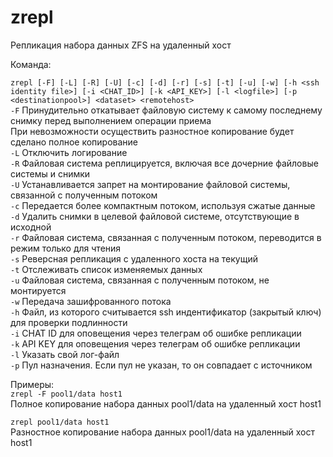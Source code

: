 # zrepl
Репликация набора данных ZFS на удаленный хост

Команда:

`zrepl [-F] [-L] [-R] [-U] [-c] [-d] [-r] [-s] [-t] [-u] [-w] [-h <ssh identity file>] [-i <CHAT_ID>] [-k <API_KEY>] [-l <logfile>] [-p <destinationpool>] <dataset> <remotehost>`  
  `-F` Принудительно откатывает файловую систему к самому последнему снимку перед выполнением операции приема  
  При невозможности осуществить разностное копирование будет сделано полное копирование  
  `-L` Отключить логирование  
  `-R` Файловая система реплицируется, включая все дочерние файловые системы и снимки  
  `-U` Устанавливается запрет на монтирование файловой системы, связанной с полученным потоком  
  `-c` Передается более компактным потоком, используя сжатые данные  
  `-d` Удалить снимки в целевой файловой системе, отсутствующие в исходной  
  `-r` Файловая система, связанная с полученным потоком, переводится в режим только для чтения  
  `-s` Реверсная репликация с удаленного хоста на текущий  
  `-t` Отслеживать список изменяемых данных  
  `-u` Файловая система, связанная с полученным потоком, не монтируется  
  `-w` Передача зашифрованного потока  
  `-h` Файл, из которого считывается ssh индентификатор (закрытый ключ) для проверки подлинности  
  `-i` CHAT ID для оповещения через телеграм об ошибке репликации  
  `-k` API KEY для оповещения через телеграм об ошибке репликации  
  `-l` Указать свой лог-файл  
  `-p` Пул назначения. Если пул не указан, то он совпадает с источником  
  
 Примеры:  
  `zrepl -F pool1/data host1`  
  Полное копирование набора данных pool1/data на удаленный хост host1  
  
  `zrepl pool1/data host1`  
  Разностное копирование набора данных pool1/data на удаленный хост host1  
